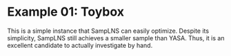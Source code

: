 # Example 01: Toybox

This is a simple instance that SampLNS can easily optimize.
Despite its simplicity, SampLNS still achieves a smaller sample than YASA.
Thus, it is an excellent candidate to actually investigate by hand.
